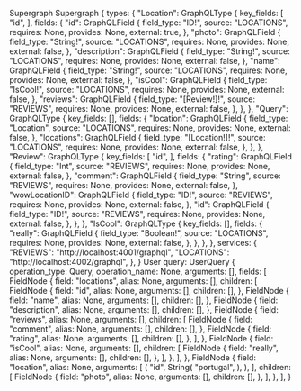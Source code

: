 Supergraph Supergraph {
    types: {
        "Location": GraphQLType {
            key_fields: [
                "id",
            ],
            fields: {
                "id": GraphQLField {
                    field_type: "ID!",
                    source: "LOCATIONS",
                    requires: None,
                    provides: None,
                    external: true,
                },
                "photo": GraphQLField {
                    field_type: "String!",
                    source: "LOCATIONS",
                    requires: None,
                    provides: None,
                    external: false,
                },
                "description": GraphQLField {
                    field_type: "String!",
                    source: "LOCATIONS",
                    requires: None,
                    provides: None,
                    external: false,
                },
                "name": GraphQLField {
                    field_type: "String!",
                    source: "LOCATIONS",
                    requires: None,
                    provides: None,
                    external: false,
                },
                "isCool": GraphQLField {
                    field_type: "IsCool!",
                    source: "LOCATIONS",
                    requires: None,
                    provides: None,
                    external: false,
                },
                "reviews": GraphQLField {
                    field_type: "[Review!]!",
                    source: "REVIEWS",
                    requires: None,
                    provides: None,
                    external: false,
                },
            },
        },
        "Query": GraphQLType {
            key_fields: [],
            fields: {
                "location": GraphQLField {
                    field_type: "Location",
                    source: "LOCATIONS",
                    requires: None,
                    provides: None,
                    external: false,
                },
                "locations": GraphQLField {
                    field_type: "[Location!]!",
                    source: "LOCATIONS",
                    requires: None,
                    provides: None,
                    external: false,
                },
            },
        },
        "Review": GraphQLType {
            key_fields: [
                "id",
            ],
            fields: {
                "rating": GraphQLField {
                    field_type: "Int",
                    source: "REVIEWS",
                    requires: None,
                    provides: None,
                    external: false,
                },
                "comment": GraphQLField {
                    field_type: "String",
                    source: "REVIEWS",
                    requires: None,
                    provides: None,
                    external: false,
                },
                "wowLocationID": GraphQLField {
                    field_type: "ID!",
                    source: "REVIEWS",
                    requires: None,
                    provides: None,
                    external: false,
                },
                "id": GraphQLField {
                    field_type: "ID!",
                    source: "REVIEWS",
                    requires: None,
                    provides: None,
                    external: false,
                },
            },
        },
        "IsCool": GraphQLType {
            key_fields: [],
            fields: {
                "really": GraphQLField {
                    field_type: "Boolean!",
                    source: "LOCATIONS",
                    requires: None,
                    provides: None,
                    external: false,
                },
            },
        },
    },
    services: {
        "REVIEWS": "http://localhost:4001/graphql",
        "LOCATIONS": "http://localhost:4002/graphql",
    },
}
User query: UserQuery {
    operation_type: Query,
    operation_name: None,
    arguments: [],
    fields: [
        FieldNode {
            field: "locations",
            alias: None,
            arguments: [],
            children: [
                FieldNode {
                    field: "id",
                    alias: None,
                    arguments: [],
                    children: [],
                },
                FieldNode {
                    field: "name",
                    alias: None,
                    arguments: [],
                    children: [],
                },
                FieldNode {
                    field: "description",
                    alias: None,
                    arguments: [],
                    children: [],
                },
                FieldNode {
                    field: "reviews",
                    alias: None,
                    arguments: [],
                    children: [
                        FieldNode {
                            field: "comment",
                            alias: None,
                            arguments: [],
                            children: [],
                        },
                        FieldNode {
                            field: "rating",
                            alias: None,
                            arguments: [],
                            children: [],
                        },
                    ],
                },
                FieldNode {
                    field: "isCool",
                    alias: None,
                    arguments: [],
                    children: [
                        FieldNode {
                            field: "really",
                            alias: None,
                            arguments: [],
                            children: [],
                        },
                    ],
                },
            ],
        },
        FieldNode {
            field: "location",
            alias: None,
            arguments: [
                (
                    "id",
                    String(
                        "portugal",
                    ),
                ),
            ],
            children: [
                FieldNode {
                    field: "photo",
                    alias: None,
                    arguments: [],
                    children: [],
                },
            ],
        },
    ],
}